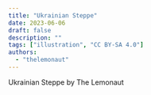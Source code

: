 ```yaml
---
title: "Ukrainian Steppe"
date: 2023-06-06
draft: false
description: ""
tags: ["illustration", "CC BY-SA 4.0"]
authors:
  - "thelemonaut"
---
```




Ukrainian Steppe by The Lemonaut


